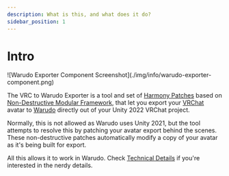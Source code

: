 ```yaml
---
description: What is this, and what does it do?
sidebar_position: 1
---
```

# Intro

<div className="center-image border-radius-4px">
![Warudo Exporter Component Screenshot](./img/info/warudo-exporter-component.png)
</div>


The VRC to Warudo Exporter is a tool and set of [Harmony Patches](https://harmony.pardeike.net/) based on [Non-Destructive Modular Framework](https://github.com/bdunderscore/ndmf), that let you export your [VRChat](https://hello.vrchat.com/) avatar to [Warudo](https://warudo.app/) directly out of your Unity 2022 VRChat project.

Normally, this is not allowed as Warudo uses Unity 2021, but the tool attempts to resolve this by patching your avatar export behind the scenes. These non-destructive patches automatically modify a copy of your avatar as it's being built for export.

All this allows it to work in Warudo. Check [Technical Details](./technical-details) if you're interested in the nerdy details.